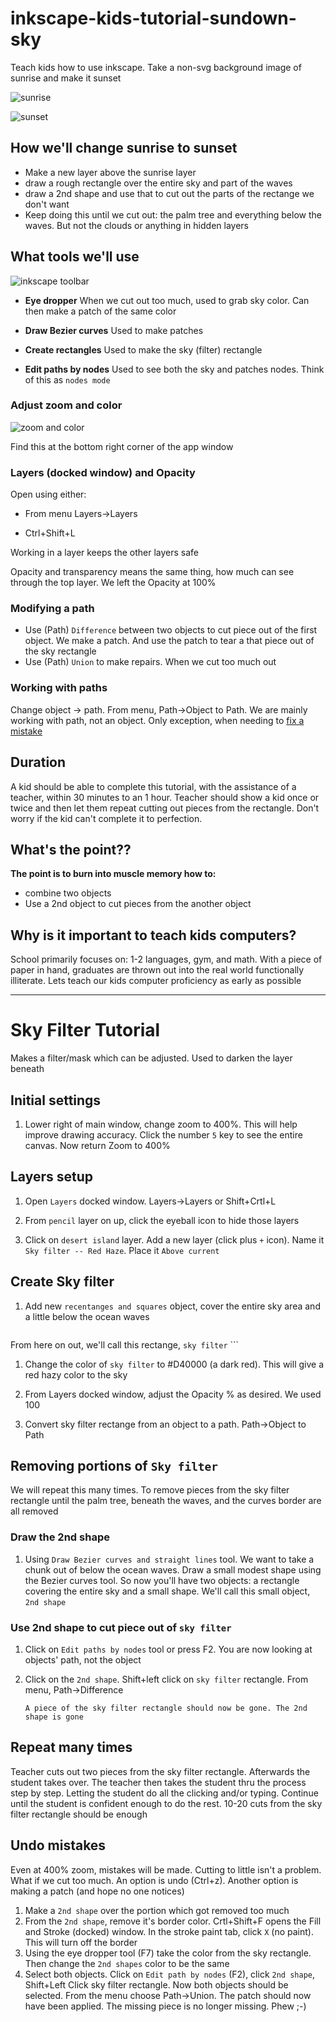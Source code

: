# inkscape-kids-tutorial-sundown-sky

Teach kids how to use inkscape. Take a non-svg background image of sunrise and make it sunset

![sunrise](src/fetitch-jobs-desert-isle-sunrise.png "Start as a sunrise") 

![sunset](src/fetitch-jobs-desert-isle-sunset.png "Finish as a sunset")


## How we'll change sunrise to sunset

- Make a new layer above the sunrise layer
- draw a rough rectangle over the entire sky and part of the waves
- draw a 2nd shape and use that to cut out the parts of the rectange we don't want
- Keep doing this until we cut out: the palm tree and everything below the waves. But not the clouds or anything in hidden layers

## What tools we'll use

![inkscape toolbar](src/inkscape-tutorial-sundown-inkscape-toolbar.png "We are using these inkscape tools") 

* **Eye dropper**  When we cut out too much, used to grab sky color. Can then make a patch of the same color

* **Draw Bezier curves** Used to make patches

* **Create rectangles** Used to make the sky (filter) rectangle 

* **Edit paths by nodes** Used to see both the sky and patches nodes. Think of this as `nodes mode`

### Adjust zoom and color

![zoom and color](src/zoom-and-color-bar.png "Adjust zoom and color")

Find this at the bottom right corner of the app window

### Layers (docked window) and Opacity

Open using either:

- From menu Layers->Layers

- Ctrl+Shift+L

Working in a layer keeps the other layers safe

Opacity and transparency means the same thing, how much can see through the top layer. We left the Opacity at 100%

### Modifying a path

- Use (Path) `Difference` between two objects to cut piece out of the first object. We make a patch. And use the patch to tear a that piece out of the sky rectangle
- Use (Path) `Union` to make repairs. When we cut too much out


### Working with paths

Change object -> path. From menu, Path->Object to Path. We are mainly working with path, not an object. Only exception, when needing to [fix a mistake](https://github.com/grummerd/inkscape-kids-tutorial-sundown-sky#undo-mistakes "fixing mistakes")

## Duration
A kid should be able to complete this tutorial, with the assistance of a teacher, within 30 minutes to an 1 hour. Teacher should show a kid once or twice and then let them repeat cutting out pieces from the rectangle. Don't worry if the kid can't complete it to perfection.

## What's the point??
**The point is to burn into muscle memory how to:**

- combine two objects
- Use a 2nd object to cut pieces from the another object

## Why is it important to teach kids computers?

School primarily focuses on: 1-2 languages, gym, and math. With a piece of paper in hand, graduates are thrown out into the real world functionally illiterate. Lets teach our kids computer proficiency as early as possible

---

# Sky Filter Tutorial

Makes a filter/mask which can be adjusted. Used to darken the layer beneath

## Initial settings

1. Lower right of main window, change zoom to 400%. This will help improve drawing accuracy. Click the number `5` key to see the entire canvas. Now return Zoom to 400%

## Layers setup

1. Open `Layers` docked window. Layers->Layers or Shift+Crtl+L

1. From `pencil` layer on up, click the eyeball icon to hide those layers

1. Click on `desert island` layer. Add a new layer (click plus `+` icon). Name it `Sky filter -- Red Haze`. Place it `Above current`

## Create Sky filter

1. Add new `recentanges and squares` object, cover the entire sky area and a little below the ocean waves

    ```
From here on out, we'll call this rectange, `sky filter`
    ```

1. Change the color of `sky filter` to #D40000 (a dark red). This will give a red hazy color to the sky

1. From Layers docked window, adjust the Opacity % as desired. We used 100

1. Convert sky filter rectange from an object to a path. Path->Object to Path

## Removing portions of `Sky filter`

We will repeat this many times. To remove pieces from the sky filter rectangle until the palm tree, beneath the waves, and the curves border are all removed 

### Draw the 2nd shape

1. Using `Draw Bezier curves and straight lines` tool. We want to take a chunk out of below the ocean waves. Draw a small modest shape using the Bezier curves tool. So now you'll have two objects: a rectangle covering the entire sky and a small shape. We'll call this small object, `2nd shape`

### Use 2nd shape to cut piece out of `sky filter`

1. Click on `Edit paths by nodes` tool or press F2. You are now looking at objects' path, not the object

1. Click on the `2nd shape`. Shift+left click on `sky filter` rectangle. From menu, Path->Difference

    ```
    A piece of the sky filter rectangle should now be gone. The 2nd shape is gone
    ```

## Repeat many times

Teacher cuts out two pieces from the sky filter rectangle. Afterwards the student takes over. The teacher then takes the student thru the process step by step. Letting the student do all the clicking and/or typing. Continue until the student is confident enough to do the rest. 10-20 cuts from the sky filter rectangle should be enough

## Undo mistakes

Even at 400% zoom, mistakes will be made. Cutting to little isn't a problem. What if we cut too much. An option is undo (Ctrl+z). Another option is making a patch (and hope no one notices)

1. Make a `2nd shape` over the portion which got removed too much
1. From the `2nd shape`, remove it's border color. Crtl+Shift+F opens the Fill and Stroke (docked) window. In the stroke paint tab, click `X` (no paint). This will turn off the border
1. Using the eye dropper tool (F7) take the color from the sky rectangle. Then change the `2nd shapes` color to be the same
1. Select both objects. Click on `Edit path by nodes` (F2), click `2nd shape`, Shift+Left Click sky filter rectangle. Now both objects should be selected. From the menu choose Path->Union. The patch should now have been applied. The missing piece is no longer missing. Phew ;-)
